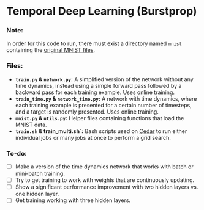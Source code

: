 # Temporal Deep Learning (Burstprop)

### Note:
In order for this code to run, there must exist a directory named `mnist` containing the [original MNIST files](http://yann.lecun.com/exdb/mnist/).

### Files:
- **`train.py` & `network.py`:** A simplified version of the network without any time dynamics, instead using a simple forward pass followed by a backward pass for each training example. Uses online training.
- **`train_time.py` & `network_time.py`:** A network with time dynamics, where each training example is presented for a certain number of timesteps, and a target is randomly presented. Uses online training.
- **`mnist.py` & `utils.py`:** Helper files containing functions that load the MNIST data.
- **`train.sh` & train_multi.sh`:** Bash scripts used on [Cedar](https://docs.computecanada.ca/wiki/Cedar) to run either individual jobs or many jobs at once to perform a grid search.

### To-do:
- [ ] Make a version of the time dynamics network that works with batch or mini-batch training.
- [ ] Try to get training to work with weights that are continuously updating.
- [ ] Show a significant performance improvement with two hidden layers vs. one hidden layer.
- [ ] Get training working with three hidden layers.
